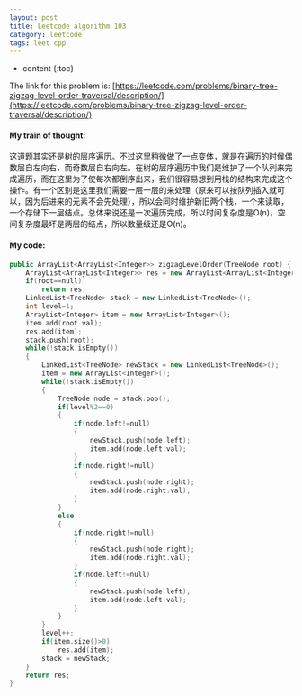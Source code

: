 ```yaml
---
layout: post
title: Leetcode algorithm 103
category: leetcode
tags: leet cpp
---
```


* content
{:toc}


The link for this problem is: [https://leetcode.com/problems/binary-tree-zigzag-level-order-traversal/description/](https://leetcode.com/problems/binary-tree-zigzag-level-order-traversal/description/)



#### My train of thought:

这道题其实还是树的层序遍历。不过这里稍微做了一点变体，就是在遍历的时候偶数层自左向右，而奇数层自右向左。在树的层序遍历中我们是维护了一个队列来完成遍历，而在这里为了使每次都倒序出来，我们很容易想到用栈的结构来完成这个操作。有一个区别是这里我们需要一层一层的来处理（原来可以按队列插入就可以，因为后进来的元素不会先处理），所以会同时维护新旧两个栈，一个来读取，一个存储下一层结点。总体来说还是一次遍历完成，所以时间复杂度是O(n)，空间复杂度最坏是两层的结点，所以数量级还是O(n)。



#### My code:

```cpp
public ArrayList<ArrayList<Integer>> zigzagLevelOrder(TreeNode root) {  
    ArrayList<ArrayList<Integer>> res = new ArrayList<ArrayList<Integer>>();  
    if(root==null)  
        return res;  
    LinkedList<TreeNode> stack = new LinkedList<TreeNode>();  
    int level=1;  
    ArrayList<Integer> item = new ArrayList<Integer>();  
    item.add(root.val);  
    res.add(item);  
    stack.push(root);  
    while(!stack.isEmpty())  
    {  
        LinkedList<TreeNode> newStack = new LinkedList<TreeNode>();  
        item = new ArrayList<Integer>();  
        while(!stack.isEmpty())  
        {  
            TreeNode node = stack.pop();  
            if(level%2==0)  
            {  
                if(node.left!=null)  
                {  
                    newStack.push(node.left);  
                    item.add(node.left.val);  
                }  
                if(node.right!=null)  
                {  
                    newStack.push(node.right);  
                    item.add(node.right.val);  
                }  
            }  
            else  
            {  
                if(node.right!=null)  
                {  
                    newStack.push(node.right);  
                    item.add(node.right.val);  
                }  
                if(node.left!=null)  
                {  
                    newStack.push(node.left);  
                    item.add(node.left.val);  
                }                     
            }  
        }  
        level++;  
        if(item.size()>0)  
            res.add(item);  
        stack = newStack;  
    }  
    return res;  
}  
```



